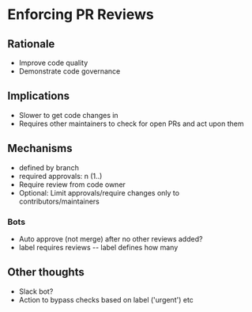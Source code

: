 # Enforcing PR Reviews

## Rationale

* Improve code quality
* Demonstrate code governance

## Implications

* Slower to get code changes in
* Requires other maintainers to check for open PRs and act upon them

## Mechanisms

* defined by branch
* required approvals: n (1..)
* Require review from code owner
* Optional: Limit approvals/require changes only to contributors/maintainers

### Bots
* Auto approve (not merge) after no other reviews added?
* label requires reviews -- label defines how many

## Other thoughts
* Slack bot?
* Action to bypass checks based on label ('urgent') etc
